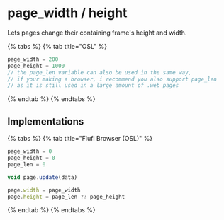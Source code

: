 # page\_width / height

Lets pages change their containing frame's height and width.

{% tabs %}
{% tab title="OSL" %}
```javascript
page_width = 200
page_height = 1000
// the page_len variable can also be used in the same way,
// if your making a browser, i recommend you also support page_len
// as it is still used in a large amount of .web pages
```
{% endtab %}
{% endtabs %}

## Implementations

{% tabs %}
{% tab title="Flufi Browser (OSL)" %}
```javascript
page_width = 0
page_height = 0
page_len = 0

void page.update(data)

page.width = page_width
page.height = page_len ?? page_height
```
{% endtab %}
{% endtabs %}
